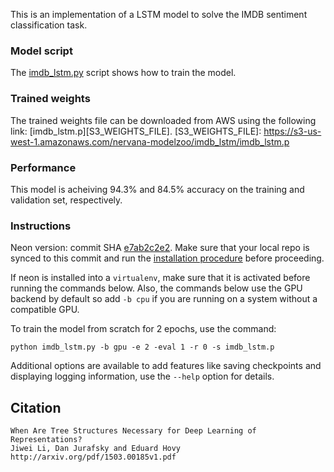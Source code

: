 
This is an implementation of a LSTM model to solve the IMDB sentiment classification task.


### Model script


The [imdb_lstm.py](https://github.com/nervanazoo/NervanaModelZoo/blob/master/NLP/SentimentClassification/IMDB/imdb_lstm.py)
script shows how to train the model.

### Trained weights

The trained weights file can be downloaded from AWS using the following link:
[imdb_lstm.p][S3_WEIGHTS_FILE].
[S3_WEIGHTS_FILE]: https://s3-us-west-1.amazonaws.com/nervana-modelzoo/imdb_lstm/imdb_lstm.p

### Performance

This model is acheiving 94.3% and 84.5% accuracy on the training and validation set, respectively.

### Instructions

Neon version: commit SHA
[e7ab2c2e2](https://github.com/NervanaSystems/neon/commit/e7ab2c2e27f113a4d36d17ba8c79546faed7d916).
Make sure that your local repo is synced to this commit and run the [installation procedure](http://neon.nervanasys.com/docs/latest/installation.html) before proceeding.

If neon is installed into a `virtualenv`, make sure that it is activated before running the commands below.  Also, the commands below use the GPU backend by default so add `-b cpu` if you are running on a system without a compatible GPU.

To train the model from scratch for 2 epochs, use the command:
```
python imdb_lstm.py -b gpu -e 2 -eval 1 -r 0 -s imdb_lstm.p
```

Additional options are available to add features like saving checkpoints and displaying logging information, use the `--help` option for details.


## Citation

```
When Are Tree Structures Necessary for Deep Learning of Representations?
Jiwei Li, Dan Jurafsky and Eduard Hovy
http://arxiv.org/pdf/1503.00185v1.pdf
```


